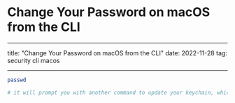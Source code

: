 # Change Your Password on macOS from the CLI

---

title: "Change Your Password on macOS from the CLI"
date: 2022-11-28
tag: security cli macos

---

```zsh
passwd

# it will prompt you with another command to update your keychain, which you should do
```
